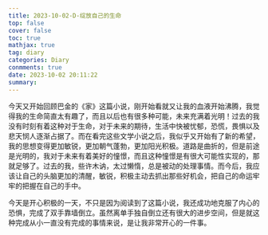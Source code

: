 ```yaml
---
title: 2023-10-02-D-绽放自己的生命
top: false
cover: false
toc: true
mathjax: true
tag: diary
categories: Diary
conmments: true
date: 2023-10-02 20:11:22
summary:
---
```


今天又开始回顾巴金的《家》这篇小说，刚开始看就又让我的血液开始沸腾，我觉得我的生命简直太有趣了，而且以后也有很多种可能，未来充满着光明！过去的我没有时刻有着这种对于生命，对于未来的期待，生活中快被忧郁，恐慌，畏惧以及悲天悯人逐渐占据了。而在看完这些文学小说之后，我似乎又开始有了新的希望，我的思想变得更加敏锐，更加朝气蓬勃，更加阳光积极。道路是曲折的，但是前途是光明的，我对于未来有着美好的憧憬，而且这种憧憬是有很大可能性实现的，那就足够了。过去的我，些许木讷，太过懒惰，总是被动的处理事情。而今后，我应该让自己的头脑更加的清醒，敏锐，积极主动去抓出那些好机会，把自己的命运牢牢的把握在自己的手中。

今天是开心积极的一天，不只是因为阅读到了这篇小说，我还成功地克服了内心的恐惧，完成了双手靠墙倒立。虽然离单手独自倒立还有很大的进步空间，但是就这种完成从小一直没有完成的事情来说，是让我非常开心的一件事。
